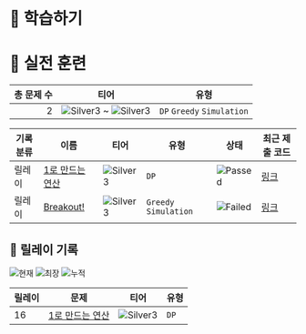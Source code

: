 # 📖 학습하기

# 🥇 실전 훈련
|총 문제 수|티어|유형|
|---:|---|---|
|2|![Silver3][s3] ~ ![Silver3][s3]|`DP` `Greedy` `Simulation`|

|기록분류|이름|티어|유형|상태|최근 제출 코드|
|---|---|---|---|---|---|
|릴레이|[1로 만드는 연산](https://www.codetree.ai/training-field/search/problems/operation-to-1)|![Silver3][s3]|`DP`|![Passed][passed]|[링크](https://github.com/YSW2/codetree-TILs/blob/main/231208/1%EB%A1%9C%20%EB%A7%8C%EB%93%9C%EB%8A%94%20%EC%97%B0%EC%82%B0/operation-to-1.py)|
|릴레이|[Breakout!](https://www.codetree.ai/training-field/search/problems/breakout!)|![Silver3][s3]|`Greedy` `Simulation`|![Failed][failed]|[링크](https://github.com/YSW2/codetree-TILs/blob/main/231208/Breakout%21/breakout!.py)|


## 🏃 릴레이 기록
![현재](https://img.shields.io/badge/현재_릴레이-16-%235cb85c.svg?for-the-badge)
![최장](https://img.shields.io/badge/최장_릴레이-16-%23E34F26.svg?for-the-badge)
![누적](https://img.shields.io/badge/누적_릴레이-16-%2300599C.svg?for-the-badge)

|릴레이|문제|티어|유형|
|---|---|---|---|
|16|[1로 만드는 연산](https://www.codetree.ai/training-field/search/problems/operation-to-1)|![Silver3][s3]|`DP`|










[b5]: https://img.shields.io/badge/Bronze_5-%235D3E31.svg
[b4]: https://img.shields.io/badge/Bronze_4-%235D3E31.svg
[b3]: https://img.shields.io/badge/Bronze_3-%235D3E31.svg
[b2]: https://img.shields.io/badge/Bronze_2-%235D3E31.svg
[b1]: https://img.shields.io/badge/Bronze_1-%235D3E31.svg
[s5]: https://img.shields.io/badge/Silver_5-%23394960.svg
[s4]: https://img.shields.io/badge/Silver_4-%23394960.svg
[s3]: https://img.shields.io/badge/Silver_3-%23394960.svg
[s2]: https://img.shields.io/badge/Silver_2-%23394960.svg
[s1]: https://img.shields.io/badge/Silver_1-%23394960.svg
[g5]: https://img.shields.io/badge/Gold_5-%23FFC433.svg
[g4]: https://img.shields.io/badge/Gold_4-%23FFC433.svg
[g3]: https://img.shields.io/badge/Gold_3-%23FFC433.svg
[g2]: https://img.shields.io/badge/Gold_2-%23FFC433.svg
[g1]: https://img.shields.io/badge/Gold_1-%23FFC433.svg
[p5]: https://img.shields.io/badge/Platinum_5-%2376DDD8.svg
[p4]: https://img.shields.io/badge/Platinum_4-%2376DDD8.svg
[p3]: https://img.shields.io/badge/Platinum_3-%2376DDD8.svg
[p2]: https://img.shields.io/badge/Platinum_2-%2376DDD8.svg
[p1]: https://img.shields.io/badge/Platinum_1-%2376DDD8.svg
[passed]: https://img.shields.io/badge/Passed-%23009D27.svg
[failed]: https://img.shields.io/badge/Failed-%23D24D57.svg
[easy]: https://img.shields.io/badge/쉬움-%235cb85c.svg?for-the-badge
[medium]: https://img.shields.io/badge/보통-%23FFC433.svg?for-the-badge
[hard]: https://img.shields.io/badge/어려움-%23D24D57.svg?for-the-badge